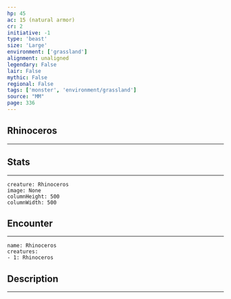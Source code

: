 ```yaml
---
hp: 45
ac: 15 (natural armor)
cr: 2
initiative: -1
type: 'beast'    
size: 'Large'
environment: ['grassland']
alignment: unaligned
legendary: False
lair: False
mythic: False
regional: False
tags: ['monster', 'environment/grassland']
source: "MM"
page: 336
---
```


## Rhinoceros
---



## Stats
---

```statblock
creature: Rhinoceros
image: None
columnHeight: 500
columnWidth: 500
```

## Encounter
---

```encounter-table
name: Rhinoceros
creatures:
- 1: Rhinoceros
```

## Description
---




